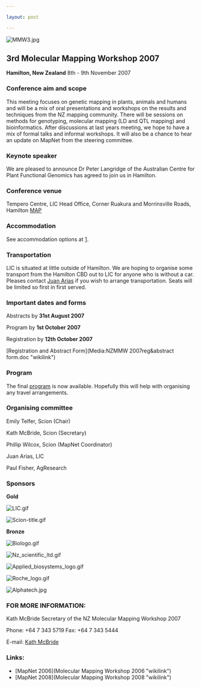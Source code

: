 ```yaml
---

layout: post

---
```


![](MMW3.jpg "MMW3.jpg")

## 3rd Molecular Mapping Workshop 2007

**Hamilton, New Zealand** 8th - 9th November 2007

### Conference aim and scope

This meeting focuses on genetic mapping in plants, animals and humans and will be a mix of oral presentations and workshops on the results and techniques from the NZ mapping community. There will be sessions on methods for genotyping, molecular mapping (LD and QTL mapping) and bioinformatics. After discussions at last years meeting, we hope to have a mix of formal talks and informal workshops. It will also be a chance to hear an update on MapNet from the steering committee.

### Keynote speaker

We are pleased to announce Dr Peter Langridge of the Australian Centre for Plant Functional Genomics has agreed to join us in Hamilton.

### Conference venue

Tempero Centre, LIC Head Office, Corner Ruakura and Morrinsville Roads, Hamilton [MAP](Media:Licmap.gif "wikilink")

### Accommodation

See accommodation options at [1](http://www.accommodation.nz.com/hamilton/hamilton/).

### Transportation

LIC is situated at little outside of Hamilton. We are hoping to organise some transport from the Hamilton CBD out to LIC for anyone who is without a car. Pleases contact [Juan Arias](mailto:jarias@lic.co.nz) if you wish to arrange transportation. Seats will be limited so first in first served.

### Important dates and forms

Abstracts by **31st August 2007**

Program by **1st October 2007**

Registration by **12th October 2007**

[Registration and Abstract Form](Media:NZMMW 2007reg&abstract form.doc "wikilink")

### Program

The final [program](Media:Program.doc "wikilink") is now available. Hopefully this will help with organising any travel arrangements.

### Organising committee

Emily Telfer, Scion (Chair)

Kath McBride, Scion (Secretary)

Phillip Wilcox, Scion (MapNet Coordinator)

Juan Arias, LIC

Paul Fisher, AgResearch

### Sponsors

**Gold**

![](LIC.gif "LIC.gif")

![](Scion-title.gif "Scion-title.gif")

**Bronze**

![](Biologo.gif  "Biologo.gif ")

![](Nz_scientific_ltd.gif  "Nz_scientific_ltd.gif ")

![](Applied_biosystems_logo.gif  "Applied_biosystems_logo.gif ")

![](Roche_logo.gif "Roche_logo.gif")

![](Alphatech.jpg "Alphatech.jpg")

### FOR MORE INFORMATION:

Kath McBride Secretary of the NZ Molecular Mapping Workshop 2007

Phone: +64 7 343 5719 Fax: +64 7 343 5444

E-mail: [Kath McBride](mailto:Katherine.McBride@scionresearch.com)

### Links:

-   [MapNet 2006](Molecular Mapping Workshop 2006 "wikilink")
-   [MapNet 2008](Molecular Mapping Workshop 2008 "wikilink")

